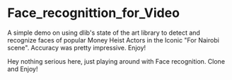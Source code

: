 # Face_recognittion_for_Video
A simple demo on using dlib's state of the art library to detect and recognize faces of popular Money Heist Actors in the Iconic "For Nairobi scene". Accuracy was pretty impressive. Enjoy!

Hey nothing serious here, just playing around with Face recognition. Clone and Enjoy!
